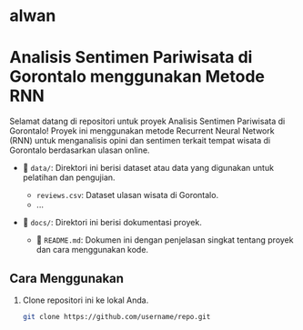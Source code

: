 # alwan 
# Analisis Sentimen Pariwisata di Gorontalo menggunakan Metode RNN

Selamat datang di repositori untuk proyek Analisis Sentimen Pariwisata di Gorontalo! Proyek ini menggunakan metode Recurrent Neural Network (RNN) untuk menganalisis opini dan sentimen terkait tempat wisata di Gorontalo berdasarkan ulasan online.

- 📁 `data/`: Direktori ini berisi dataset atau data yang digunakan untuk pelatihan dan pengujian.
  - `reviews.csv`: Dataset ulasan wisata di Gorontalo.
  - ...

- 📁 `docs/`: Direktori ini berisi dokumentasi proyek.
  - 📄 `README.md`: Dokumen ini dengan penjelasan singkat tentang proyek dan cara menggunakan kode.

## Cara Menggunakan

1. Clone repositori ini ke lokal Anda.
   ```bash
   git clone https://github.com/username/repo.git

